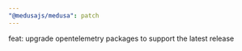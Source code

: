```yaml
---
"@medusajs/medusa": patch
---
```


feat: upgrade opentelemetry packages to support the latest release
